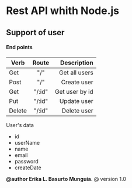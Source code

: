 # Rest API whith Node.js

## Support of user

#### End points

| Verb | Route| Description|
|------|:------:|----------:|
|Get| "/"| Get all users|
|Post| "/"| Create user|
|Get| "/:id"| Get user by id|
|Put| "/:id"| Update user|
|Delete| "/:id"|Delete user|

User's data
- id
- userName
- name
- email
- password
- createDate

__@author  Erika L. Basurto Munguia__.
@ version 1.0